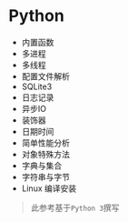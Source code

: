 # Python

- 内置函数
- 多进程
- 多线程
- 配置文件解析
- SQLite3
- 日志记录
- 异步IO
- 装饰器
- 日期时间
- 简单性能分析
- 对象特殊方法
- 字典与集合
- 字符串与字节
- Linux 编译安装

> 此参考基于`Python 3`撰写
